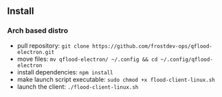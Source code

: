## Install

### Arch based distro
- pull repository: ```git clone https://github.com/frostdev-ops/qflood-electron.git```
- move files: ```mv qflood-electron/ ~/.config && cd ~/.config/qflood-electron```
- install dependencies: ```npm install```
- make launch script executable: ```sudo chmod +x flood-client-linux.sh```
- launch the client: ```./flood-client-linux.sh```
